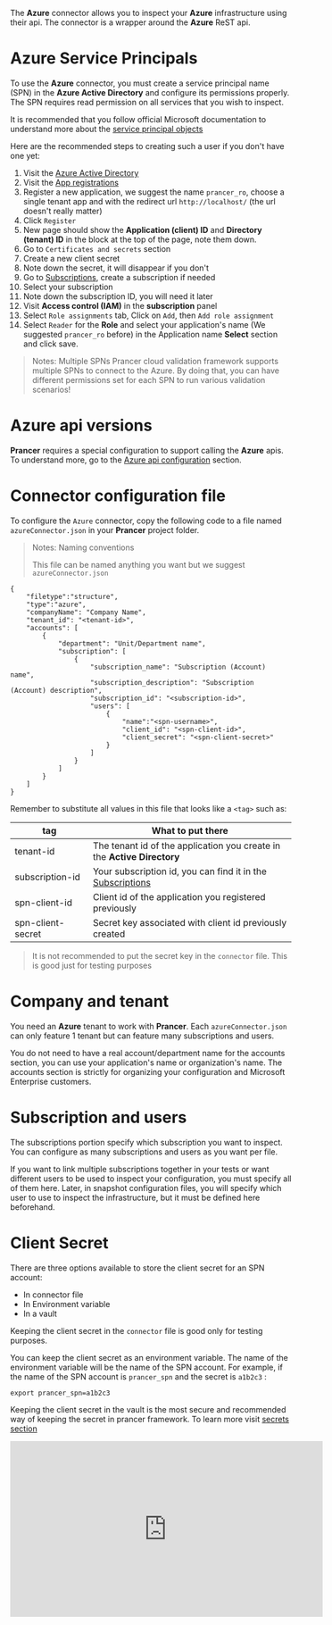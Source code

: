 The **Azure** connector allows you to inspect your **Azure** infrastructure using their api. The connector is a wrapper around the **Azure** ReST api.

# Azure Service Principals

To use the **Azure** connector, you must create a service principal name (SPN) in the **Azure Active Directory** and configure its permissions properly. The SPN requires read permission on all services that you wish to inspect.

It is recommended that you follow official Microsoft documentation to understand more about the [service principal objects](https://docs.microsoft.com/en-us/azure/active-directory/develop/app-objects-and-service-principals)

Here are the recommended steps to creating such a user if you don't have one yet:

1. Visit the [Azure Active Directory](https://portal.azure.com/#blade/Microsoft_AAD_IAM/ActiveDirectoryMenuBlade/Overview)
2. Visit the [App registrations](https://portal.azure.com/#blade/Microsoft_AAD_IAM/ActiveDirectoryMenuBlade/RegisteredApps)
3. Register a new application, we suggest the name `prancer_ro`, choose a single tenant app and with the redirect url `http://localhost/` (the url doesn't really matter)
4. Click `Register`
5. New page should show the **Application (client) ID** and **Directory (tenant) ID** in the block at the top of the page, note them down.
6. Go to `Certificates and secrets` section
7. Create a new client secret
8. Note down the secret, it will disappear if you don't
9. Go to [Subscriptions](https://portal.azure.com/#blade/Microsoft_Azure_Billing/SubscriptionsBlade), create a subscription if needed
10. Select your subscription
11. Note down the subscription ID, you will need it later
13. Visit **Access control (IAM)** in the **subscription** panel
14. Select `Role assignments` tab, Click on `Add`, then `Add role assignment`
15. Select `Reader` for the **Role** and select your application's name (We suggested `prancer_ro` before) in the Application name **Select** section and click save.

> <NoteTitle>Notes: Multiple SPNs</NoteTitle>
> Prancer cloud validation framework supports multiple SPNs to connect to the Azure. By doing that, you can have different permissions set for each SPN to run various validation scenarios!


# Azure api versions

**Prancer** requires a special configuration to support calling the **Azure** apis. To understand more, go to the [Azure api configuration](../configuration/basics.md) section.

# Connector configuration file

To configure the `Azure` connector, copy the following code to a file named `azureConnector.json` in your **Prancer** project folder.

> <NoteTitle>Notes: Naming conventions</NoteTitle>
>
> This file can be named anything you want but we suggest `azureConnector.json`

    {
        "filetype":"structure",
        "type":"azure",
        "companyName": "Company Name",
        "tenant_id": "<tenant-id>",
        "accounts": [
            {
                "department": "Unit/Department name",
                "subscription": [
                    {
                        "subscription_name": "Subscription (Account) name",
                        "subscription_description": "Subscription (Account) description",
                        "subscription_id": "<subscription-id>",
                        "users": [
                            {
                                "name":"<spn-username>",
                                "client_id": "<spn-client-id>",
                                "client_secret": "<spn-client-secret>"
                            }
                        ]
                    }
                ]
            }
        ]
    }

Remember to substitute all values in this file that looks like a `<tag>` such as:

| tag | What to put there |
|-----|-------------------|
| tenant-id | The tenant id of the application you create in the **Active Directory** |
| subscription-id | Your subscription id, you can find it in the [Subscriptions](https://portal.azure.com/#blade/Microsoft_Azure_Billing/SubscriptionsBlade) |
| spn-client-id | Client id of the application you registered previously |
| spn-client-secret | Secret key associated with client id previously created |

> It is not recommended to put the secret key in the `connector` file. This is good just for testing purposes

# Company and tenant

You need an **Azure** tenant to work with **Prancer**. Each `azureConnector.json` can only feature 1 tenant but can feature many subscriptions and users.

You do not need to have a real account/department name for the accounts section, you can use your application's name or organization's name. The accounts section is strictly for organizing your configuration and Microsoft Enterprise customers.

# Subscription and users

The subscriptions portion specify which subscription you want to inspect. You can configure as many subscriptions and users as you want per file. 

If you want to link multiple subscriptions together in your tests or want different users to be used to inspect your configuration, you must specify all of them here. Later, in snapshot configuration files, you will specify which user to use to inspect the infrastructure, but it must be defined here beforehand.

# Client Secret 

There are three options available to store the client secret for an SPN account:
 - In connector file
 - In Environment variable
 - In a vault

 Keeping the client secret in the `connector` file is good only for testing purposes. 

 You can keep the client secret as an environment variable. The name of the environment variable will be the name of the SPN account. For example, if the name of the SPN account is `prancer_spn` and the secret is `a1b2c3` :

    export prancer_spn=a1b2c3

Keeping the client secret in the vault is the most secure and recommended way of keeping the secret in prancer framework. To learn more visit [secrets section](../configuration/secrets.md)

<iframe width="560" height="315" src="https://www.youtube.com/embed/T1Y9k-B6muw" frameborder="0" allow="accelerometer; autoplay; encrypted-media; gyroscope; picture-in-picture" allowfullscreen></iframe>